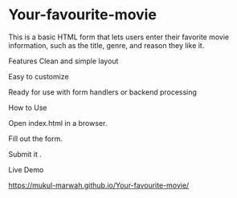 # Your-favourite-movie

This is a basic HTML form that lets users enter their favorite movie information, such as the title, genre, and reason they like it.


Features
Clean and simple layout


Easy to customize

Ready for use with form handlers or backend processing

How to Use

Open index.html in a browser.

Fill out the form.

Submit it .

Live Demo

https://mukul-marwah.github.io/Your-favourite-movie/
